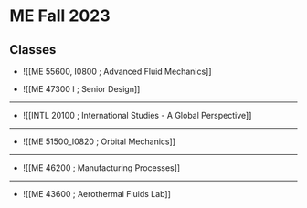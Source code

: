 # ME Fall 2023

## Classes

+ ![[ME 55600, I0800 ; Advanced Fluid Mechanics]]


+ ![[ME 47300 I ; Senior Design]]
---

+ ![[INTL 20100 ; International Studies - A Global Perspective]]
---

+ ![[ME 51500_I0820 ; Orbital Mechanics]]
---

+ ![[ME 46200 ; Manufacturing Processes]]
---

+ ![[ME 43600 ; Aerothermal Fluids Lab]]
